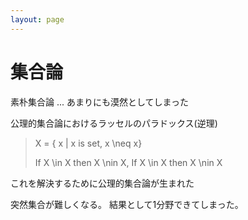 ```yaml
---
layout: page
---
```


# 集合論

素朴集合論 ... あまりにも漠然としてしまった

公理的集合論におけるラッセルのパラドックス(逆理)

> X = { x | x is set, x \neq x}
>
> If X \in X then X \nin X, 
> If X \in X then X \nin X

これを解決するために公理的集合論が生まれた

突然集合が難しくなる。
結果として1分野できてしまった。
